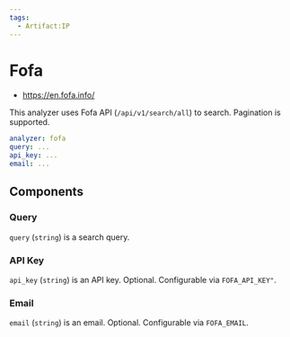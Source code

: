 ```yaml
---
tags:
  - Artifact:IP
---
```


# Fofa

- https://en.fofa.info/

This analyzer uses Fofa API (`/api/v1/search/all`) to search. Pagination is supported.

```yaml
analyzer: fofa
query: ...
api_key: ...
email: ...
```

## Components

### Query

`query` (`string`) is a search query.

### API Key

`api_key` (`string`) is an API key. Optional. Configurable via `FOFA_API_KEY"`.

### Email

`email` (`string`) is an email. Optional. Configurable via `FOFA_EMAIL`.
